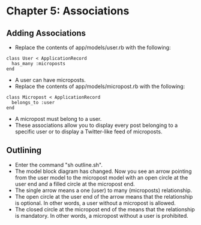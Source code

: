 # Chapter 5: Associations

## Adding Associations
* Replace the contents of app/models/user.rb with the following:
```
class User < ApplicationRecord
  has_many :microposts
end
```
* A user can have microposts.
* Replace the contents of app/models/micropost.rb with the following:
```
class Micropost < ApplicationRecord
  belongs_to :user
end
```
* A micropost must belong to a user.
* These associations allow you to display every post belonging to a specific user or to display a Twitter-like feed of microposts.

## Outlining
* Enter the command "sh outline.sh".
* The model block diagram has changed.  Now you see an arrow pointing from the user model to the micropost model with an open circle at the user end and a filled circle at the micropost end.
* The single arrow means a one (user) to many (microposts) relationship.
* The open circle at the user end of the arrow means that the relationship is optional.  In other words, a user without a micropost is allowed.
* The closed circle at the micropost end of the means that the relationship is mandatory.  In other words, a micropost without a user is prohibited.
